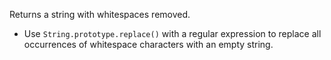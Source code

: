Returns a string with whitespaces removed.

- Use `String.prototype.replace()` with a regular expression to replace all occurrences of whitespace characters with an empty string.